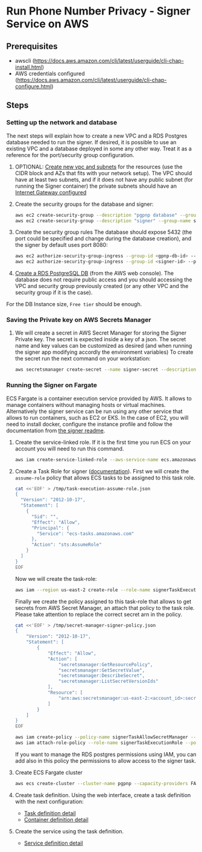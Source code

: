 # Run Phone Number Privacy - Signer Service on AWS

## Prerequisites

- awscli (https://docs.aws.amazon.com/cli/latest/userguide/cli-chap-install.html)
- AWS credentials configured (https://docs.aws.amazon.com/cli/latest/userguide/cli-chap-configure.html)

## Steps

### Setting up the network and database

The next steps will explain how to create a new VPC and a RDS Postgres database needed to run the signer. If desired, it is possible to use an existing VPC and a database deployed in some any other way. Treat it as a reference for the port/security group configuration.

1. OPTIONAL: [Create new vpc and subnets](https://docs.aws.amazon.com/directoryservice/latest/admin-guide/gsg_create_vpc.html) for the resources (use the CIDR block and AZs that fits with your network setup). The VPC should have at least two subnets, and if it does not have any public subnet (for running the Signer container) the private subnets should have an [Internet Gateway configured](https://docs.aws.amazon.com/vpc/latest/userguide/VPC_Internet_Gateway.html)

1. Create the security groups for the database and signer:

    ```bash
    aws ec2 create-security-group --description "pgpnp database" --group-name pgpnp-db --vpc-id <id>
    aws ec2 create-security-group --description "signer" --group-name signer --vpc-id <id>
    ```

1. Create the security group rules The database should expose 5432 (the port could be specified and change during the database creation), and the signer by default uses port 8080:

    ```bash
    aws ec2 authorize-security-group-ingress --group-id <gpnp-db-id> --protocol tcp --port 5432 --source-group sg-0a1064e7d9cba38a9
    aws ec2 authorize-security-group-ingress --group-id <signer-id> --protocol tcp --port 8080 --cidr 0.0.0.0/0
    ```

1. [Create a RDS PostgreSQL DB](https://docs.aws.amazon.com/AmazonRDS/latest/UserGuide/USER_CreateDBInstance.html) (from the AWS web console).
The database does not require public access and you should accessing the VPC and security group previously created (or any other VPC and the security group if it is the case).

For the DB Instance size, `Free tier` should be enough.

### Saving the Private key on AWS Secrets Manager

1. We will create a secret in AWS Secret Manager for storing the Signer Private key. The secret is expected inside a key of a json. 
The secret name and key values can be customized as desired (and when running the signer app modifying accordly the environment variables)
To create the secret run the next command on your workstation:

    ```bash
    aws secretsmanager create-secret --name signer-secret --description "PGPNP Signer Secret" --secret-string '{"key":"<Signer private key>"}'`
    ```

### Running the Signer on Fargate

ECS Fargate is a container execution service provided by AWS. It allows to manage containers without managing hosts or virtual machines.
Alternatively the signer service can be run using any other service that allows to run containers, such as EC2 or EKS. In the case of EC2, you will need to install docker, configure the instance profile and follow the documentation from [the signer readme](https://github.com/celo-org/celo-monorepo/tree/master/packages/phone-number-privacy/signer).

1. Create the service-linked role. If it is the first time you run ECS on your account you will need to run this command.

    ```bash
    aws iam create-service-linked-role --aws-service-name ecs.amazonaws.com
    ```

1. Create a Task Role for signer ([documentation](https://docs.amazonaws.cn/en_us/AmazonECS/latest/userguide/ecs-cli-tutorial-fargate.html)).
First we will create the `assume-role` policy that allows ECS tasks to be assigned to this task role. 

    ```bash
    cat <<'EOF' > /tmp/task-execution-assume-role.json
    {
      "Version": "2012-10-17",
      "Statement": [
        {
          "Sid": "",
          "Effect": "Allow",
          "Principal": {
            "Service": "ecs-tasks.amazonaws.com"
          },
          "Action": "sts:AssumeRole"
        }
      ]
    }
    EOF
    ```

    Now  we will create the task-role:

    ```bash
    aws iam --region us-east-2 create-role --role-name signerTaskExecutionRole --assume-role-policy-document file:///tmp/task-execution-assume-role.json
    ```

    Finally we create the policy assigned to this task-role that allows to get secrets from AWS Secret Manager, an attach that policy to the task role. Please take attention to replace the correct secret arn in the policy.

    ```bash
    cat <<'EOF' > /tmp/secret-manager-signer-policy.json
    {
        "Version": "2012-10-17",
        "Statement": [
            {
                "Effect": "Allow",
                "Action": [
                    "secretsmanager:GetResourcePolicy",
                    "secretsmanager:GetSecretValue",
                    "secretsmanager:DescribeSecret",
                    "secretsmanager:ListSecretVersionIds"
                ],
                "Resource": [
                    "arn:aws:secretsmanager:us-east-2:<account_id>:secret:<secret_id>"
                ]
            }
        ]
    }
    EOF

    aws iam create-policy --policy-name signerTaskAllowSecretManager --policy-document file:///tmp/secret-manager-signer-policy.json
    aws iam attach-role-policy --role-name signerTaskExecutionRole --policy-arn arn:aws:iam::<account_id>:policy/signerTaskAllowSecretManager
    ```

    If you want to manage the RDS postgres permissions using IAM, you can add also in this policy the permissions to allow access to the signer task.

1. Create ECS Fargate cluster

    ```bash
    aws ecs create-cluster --cluster-name pgpnp --capacity-providers FARGATE_SPOT --default-capacity-provider-strategy FARGATE_SPOT
    ```

1. Create task definition. Using the web interface, create a task definition with the next configuration:

    - [Task definition detail](./images/fargate-task-definition.png)
    - [Container definition detail](./images/fargate-container-definition.png)

1. Create the service using the task definition.

    - [Service definition detail](./images/ffargate-service-definition.png)
